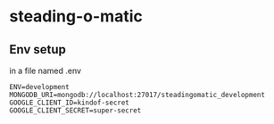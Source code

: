 # steading-o-matic

## Env setup
in a file named .env
````
ENV=development
MONGODB_URI=mongodb://localhost:27017/steadingomatic_development
GOOGLE_CLIENT_ID=kindof-secret
GOOGLE_CLIENT_SECRET=super-secret
````
